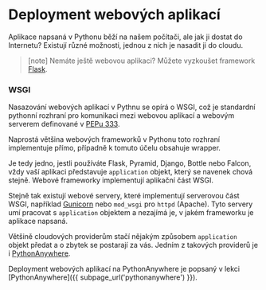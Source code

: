 Deployment webových aplikací
============================

Aplikace napsaná v Pythonu běží na našem počítači, ale jak ji dostat do Internetu?
Existují různé možnosti, jednou z nich je nasadit ji do cloudu.

> [note]
> Nemáte ještě webovou aplikaci? Můžete vyzkoušet framework
> [Flask](../../intro/flask).

### WSGI

Nasazování webových aplikací v Pythnu se opírá o WSGI,
což je standardní pythonní rozhraní pro komunikaci
mezi webovou aplikací a webovým serverem definované v [PEPu 333][PEP333].

Naprostá většina webových frameworků v Pythonu toto rozhraní implementuje přímo,
případně k tomuto účelu obsahuje wrapper.

Je tedy jedno, jestli používáte Flask, Pyramid, Django, Bottle nebo Falcon,
vždy vaší aplikaci představuje `application` objekt, který se navenek chová
stejně. Webové frameworky implementují aplikační část WSGI.

Stejně tak existují webové servery, které implementují serverovou část WSGI,
například [Gunicorn] nebo `mod_wsgi` pro `httpd` (Apache). Tyto servery umí
pracovat s `application` objektem a nezajímá je, v jakém frameworku je aplikace
napsaná.

[PEP333]: https://www.python.org/dev/peps/pep-0333/
[Gunicorn]: http://gunicorn.org/

Většině cloudových providerům stačí nějakým způsobem `application` objekt předat
a o zbytek se postarají za vás. Jedním z takových providerů je i
[PythonAnywhere](https://www.pythonanywhere.com/).

Deployment webových aplikací na PythonAnywhere je popsaný v lekci
[PythonAnywhere]({{ subpage_url('pythonanywhere') }}).
